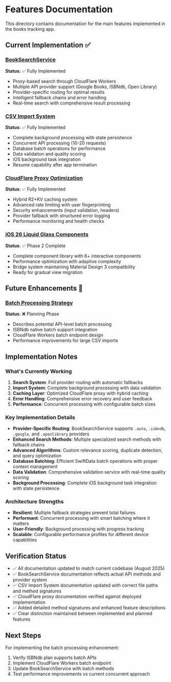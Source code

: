 # Features Documentation

This directory contains documentation for the main features implemented in the books tracking app.

## Current Implementation ✅

### [BookSearchService](book-search-service.md)
**Status**: ✅ Fully Implemented
- Proxy-based search through CloudFlare Workers
- Multiple API provider support (Google Books, ISBNdb, Open Library)
- Provider-specific routing for optimal results
- Intelligent fallback chains and error handling
- Real-time search with comprehensive result processing

### [CSV Import System](csv-import-system.md)  
**Status**: ✅ Fully Implemented
- Complete background processing with state persistence
- Concurrent API processing (10-20 requests)
- Database batch operations for performance
- Data validation and quality scoring
- iOS background task integration
- Resume capability after app termination

### [CloudFlare Proxy Optimization](search-optimization.md)
**Status**: ✅ Fully Implemented  
- Hybrid R2+KV caching system
- Advanced rate limiting with user fingerprinting
- Security enhancements (input validation, headers)
- Provider fallback with structured error logging
- Performance monitoring and health checks

### [iOS 26 Liquid Glass Components](../QUICK-START.md)
**Status**: ✅ Phase 2 Complete
- Complete component library with 6+ interactive components
- Performance optimization with adaptive complexity
- Bridge system maintaining Material Design 3 compatibility
- Ready for gradual view migration

## Future Enhancements 🔄

### [Batch Processing Strategy](../planning/batch-processing.md)
**Status**: ❌ Planning Phase
- Describes potential API-level batch processing
- ISBNdb native batch support integration
- CloudFlare Workers batch endpoint design
- Performance improvements for large CSV imports

## Implementation Notes

### What's Currently Working
1. **Search System**: Full provider routing with automatic fallbacks
2. **Import System**: Complete background processing with data validation
3. **Caching Layer**: Optimized CloudFlare proxy with hybrid caching
4. **Error Handling**: Comprehensive error recovery and user feedback
5. **Performance**: Concurrent processing with configurable batch sizes

### Key Implementation Details
- **Provider-Specific Routing**: BookSearchService supports `.auto`, `.isbndb`, `.google`, and `.openlibrary` providers
- **Enhanced Search Methods**: Multiple specialized search methods with fallback chains
- **Advanced Algorithms**: Custom relevance scoring, duplicate detection, and query optimization
- **Database Batching**: Efficient SwiftData batch operations with proper context management
- **Data Validation**: Comprehensive validation service with real-time quality scoring
- **Background Processing**: Complete iOS background task integration with state persistence

### Architecture Strengths
- **Resilient**: Multiple fallback strategies prevent total failures
- **Performant**: Concurrent processing with smart batching where it matters
- **User-Friendly**: Background processing with progress tracking
- **Scalable**: Configurable performance profiles for different device capabilities

## Verification Status

- ✅ All documentation updated to match current codebase (August 2025)
- ✅ BookSearchService documentation reflects actual API methods and provider system
- ✅ CSV Import System documentation updated with correct file paths and method signatures
- ✅ CloudFlare proxy documentation verified against deployed implementation
- ✅ Added detailed method signatures and enhanced feature descriptions
- ✅ Clear distinction maintained between implemented and planned features

## Next Steps

For implementing the batch processing enhancement:
1. Verify ISBNdb plan supports batch APIs
2. Implement CloudFlare Workers batch endpoint
3. Update BookSearchService with batch methods
4. Test performance improvements vs current concurrent approach